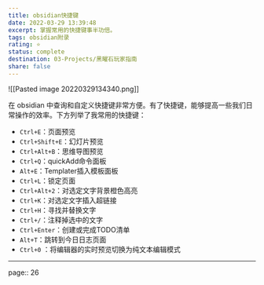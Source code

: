 ```yaml
---
title: obsidian快捷键
date: 2022-03-29 13:39:48
excerpt: 掌握常用的快捷键事半功倍。
tags: obsidian附录
rating: ⭐
status: complete
destination: 03-Projects/黑曜石玩家指南
share: false
---
```


![[Pasted image 20220329134340.png]]

在 obsidian 中查询和自定义快捷键非常方便。有了快捷键，能够提高一些我们日常操作的效率。下方列举了我常用的快捷键：

- `Ctrl+E`：页面预览
- `Ctrl+Shift+E`：幻灯片预览
- `Ctrl+Alt+B`：思维导图预览
- `Ctrl+Q`：quickAdd命令面板
- `Alt+E`：Templater插入模板面板
- `Ctrl+L`：锁定页面
- `Ctrl+Alt+2`：对选定文字背景橙色高亮
- `Ctrl+K`：对选定文字插入超链接
- `Ctrl+H`：寻找并替换文字
- `Ctrl+/`：注释掉选中的文字
- `Ctrl+Enter`：创建或完成TODO清单
- `Alt+T`：跳转到今日日志页面
- `Ctrl+0` ：将编辑器的实时预览切换为纯文本编辑模式

---

page:: 26